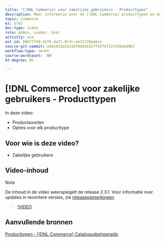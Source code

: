 ```yaml
---
title: "[!DNL Commerce] voor zakelijke gebruikers - Producttypen"
description: Meer informatie over de [!DNL Commerce] producttypen en de opties voor elke productsoort.
topic: Commerce
kt: 5767
doc-type: video
role: Admin, Leader, User
activity: use
exl-id: 8067f749-31fb-4a71-9c7c-ee31720aa6ce
source-git-commit: e8d2631b31319701beb327f42fdf1372d9dad9b7
workflow-type: tm+mt
source-wordcount: '80'
ht-degree: 0%

---
```


# [!DNL Commerce] voor zakelijke gebruikers - Producttypen

In deze video:

- Productsoorten
- Opties voor elk producttype

## Voor wie is deze video?

- Zakelijke gebruikers

## Video-inhoud

>[!NOTE]
>
>De inhoud in de video weerspiegelt de release 2.3.1. Voor informatie over updates in recentere versies, zie [releaseopmerkingen](https://experienceleague.adobe.com/docs/commerce-operations/release/notes/overview.html).

>[!VIDEO](https://video.tv.adobe.com/v/35952?quality=12&learn=on)

## Aanvullende bronnen

[Producttypen - [!DNL Commerce] Catalogusbeheergids](https://experienceleague.adobe.com/docs/commerce-admin/catalog/products/product-create.html#product-types)

